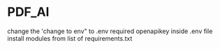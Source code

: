 # PDF_AI
change the 'change to env" to .env
required openapikey inside .env file
install modules from list of requirements.txt
